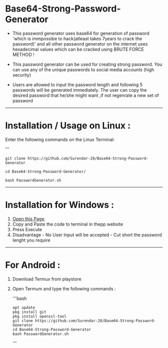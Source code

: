 # Base64-Strong-Password-Generator

* This password generator uses base64 for generation of password 'which is immpossibe to hack(atleast takes 7years to crack the password)' and all other password generator on the internet uses hexadecimal values which can be cracked using BRUTE FORCE METHOD ! 

* This password generator can be used for creating strong password. You can use any of the unique passwords to social media accounts (high security)

* Users are allowed to input the password length and following 5 passwords will be generated immediately.
The user can copy the desired password that he/she might want ,if not regenrate a new set of password

---

# Installation / Usage on Linux :

Enter the following commands on the Linux Terminal: 

'''

    git clone https://github.com/Surendar-28/Base64-Strong-Password-Generator

    cd Base64-Strong-Password-Generator/

    bash PasswordGenerator.sh

---
 
# Installation for Windows : 
 1. [Open this Page](https://www.tutorialspoint.com/unix_terminal_online.php).
 2. Copy and Paste the code to terminal in thepp website 
 3. Press Execute  
 4. Disadvantage - No User Input will be accepted - Cut short the password lenght you require 

 --- 
  
# For Android : 

 1. Download Termux from playstore 
 2. Open Termum and type the following commands :
 
    '''bash

        apt update    
        pkg install git    
        pkg install openssl-tool    
        git clone https://github.com/Surendar-28/Base64-Strong-Password-Generator
        cd Base64-Strong-Password-Generator
        bash PasswordGenerator.sh
    '''

